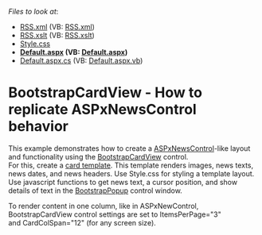 <!-- default file list -->
*Files to look at*:

* [RSS.xml](./CS/App_Data/RSS.xml) (VB: [RSS.xml](./VB/App_Data/RSS.xml))
* [RSS.xslt](./CS/App_Data/RSS.xslt) (VB: [RSS.xslt](./VB/App_Data/RSS.xslt))
* [Style.css](./CS/Content/Style.css)
* **[Default.aspx](./CS/Default.aspx) (VB: [Default.aspx](./VB/Default.aspx))**
* [Default.aspx.cs](./CS/Default.aspx.cs) (VB: [Default.aspx.vb](./VB/Default.aspx.vb))
<!-- default file list end -->
# BootstrapCardView - How to replicate ASPxNewsControl behavior


<p>This example demonstrates how to create a <a href="https://documentation.devexpress.com/AspNet/DevExpress.Web.ASPxNewsControl.class">ASPxNewsControl</a>-like layout and functionality using the <a href="https://documentation.devexpress.com/AspNetBootstrap/119629/Card-View">BootstrapCardView</a> control.<br>For this, create a <a href="https://demos.devexpress.com/Bootstrap/CardView/Templates.aspx">card template</a>. This template renders images, news texts, news dates, and news headers. Use Style.css for styling a template layout. Use javascript functions to get news text, a cursor position, and show details of text in the <a href="https://documentation.devexpress.com/AspNetBootstrap/117843/Site-Layout/Popup-Control">BootstrapPopup</a> control window.</p>
To render content in one column, like in ASPxNewControl, BootstrapCardView control settings are set to ItemsPerPage="3" and CardColSpan="12" (for any screen size).

<br/>


